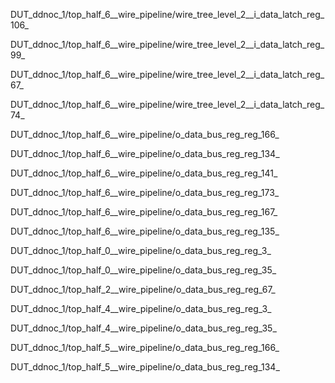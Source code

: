 DUT_ddnoc_1/top_half_6__wire_pipeline/wire_tree_level_2__i_data_latch_reg_106_

DUT_ddnoc_1/top_half_6__wire_pipeline/wire_tree_level_2__i_data_latch_reg_99_

DUT_ddnoc_1/top_half_6__wire_pipeline/wire_tree_level_2__i_data_latch_reg_67_

DUT_ddnoc_1/top_half_6__wire_pipeline/wire_tree_level_2__i_data_latch_reg_74_

DUT_ddnoc_1/top_half_6__wire_pipeline/o_data_bus_reg_reg_166_

DUT_ddnoc_1/top_half_6__wire_pipeline/o_data_bus_reg_reg_134_

DUT_ddnoc_1/top_half_6__wire_pipeline/o_data_bus_reg_reg_141_

DUT_ddnoc_1/top_half_6__wire_pipeline/o_data_bus_reg_reg_173_

DUT_ddnoc_1/top_half_6__wire_pipeline/o_data_bus_reg_reg_167_

DUT_ddnoc_1/top_half_6__wire_pipeline/o_data_bus_reg_reg_135_

DUT_ddnoc_1/top_half_0__wire_pipeline/o_data_bus_reg_reg_3_

DUT_ddnoc_1/top_half_0__wire_pipeline/o_data_bus_reg_reg_35_

DUT_ddnoc_1/top_half_2__wire_pipeline/o_data_bus_reg_reg_67_

DUT_ddnoc_1/top_half_4__wire_pipeline/o_data_bus_reg_reg_3_

DUT_ddnoc_1/top_half_4__wire_pipeline/o_data_bus_reg_reg_35_

DUT_ddnoc_1/top_half_5__wire_pipeline/o_data_bus_reg_reg_166_

DUT_ddnoc_1/top_half_5__wire_pipeline/o_data_bus_reg_reg_134_